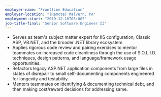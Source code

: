 ```yaml
---
employer-name: "Frontline Education"
employer-location: "(Remote) Malvern, PA"
employment-start: "2019-12-16T05:00Z"
job-title-final: "Senior Software Engineer II"
---
```


- Serves as team's subject matter expert for IIS configuration, Classic ASP, VB.NET, and the broader .NET library ecosystem.
- Applies rigorous code review and pairing exercises to mentor teammates on increased code cleanliness through the use of S.O.L.I.D. techniques, design patterns, and language/framework usage opportunities.
- Refactors legacy ASP.NET application components from large files in states of disrepair to small self-documenting components engineered for longevity and testability.
- Mentors teammates on identifying & documenting technical debt, and then making cost/reward decisions for addressing same.
